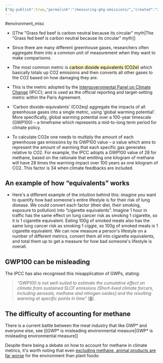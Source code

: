 ```yaml
---
{"dg-publish":true,"permalink":"/measuring-ghg-emissions/","created":"2025-10-23T17:42:41.248+01:00","updated":"2025-10-23T18:06:08.591+01:00"}
---
```


#environment_misc

- [[The "Grass fed beef is carbon neutral because its circular" myth\|The "Grass fed beef is carbon neutral because its circular" myth]]

- Since there are many different greenhouse gases, researchers often aggregate them into a common unit of measurement when they want to make comparisons.
- The most common metric is <mark style="background: #FFF3A3A6;">carbon dioxide equivalents (CO2e)</mark> which basically totals up CO2 emissions and then converts all other gases to the CO2 based on how damaging they are. 
- This is the metric adopted by the [Intergovernmental Panel on Climate Change](https://www.ipcc.ch/report/ar5/wg1/) (IPCC); and is used as the official reporting and target-setting metric within the Paris Agreement.
- ‘Carbon dioxide-equivalents’ (CO2eq) aggregate the impacts of all greenhouse gases into a single metric, using ‘global warming potential’. More specifically, global warming potential over a 100-year timescale (GWP100) – a timeframe which represents a mid-to-long term period for climate policy.
- To calculate CO2e one needs to multiply the amount of each greenhouse gas emissions by its GWP100 value – a value which aims to represent the amount of warming that each specific gas generates relative to CO2. For example, the IPCC adopts a GWP100 value of 28 for methane, based on the rationale that emitting one kilogram of methane will have 28 times the warming impact over 100 years as one kilogram of CO2. This factor is 34 when climate feedbacks are included.

## An example of how “equivalents” works
- Here's a different example of the intuition behind this: imagine you want to quantify how bad someone's entire lifestyle is for their risk of lung disease. We could convert each factor (their diet, their smoking, exposure to pollution) into “cigarette equivalents”. Imagine 1 hour in traffic has the same effect on lung cancer risk as smoking 1 cigarette, so it is 1 cigarette equivalent. Eating 100g of smoked meats also has the same lung cancer risk as smoking 1 ciggie, so 100g of smoked meats is 1 cigarette equivalent. We can now measure a person's lifestyle on a number of different metrics, convert them all into cigarette equivalents, and total them up to get a measure for how bad someone's lifestyle is overall.

## GWP100 can be misleading
The IPCC has also recognised this misapplication of GWPs, stating:

> _“GWP100 is not well-suited to estimate the cumulative effect on climate from sustained SLCF emissions [Short-lived climate forcers, including aerosols, methane and nitrogen oxides] and the resulting warming at specific points in time”_ [[6](https://www.ipcc.ch/report/ar6/wg3/downloads/report/IPCC_AR6_WGIII_TechnicalSummary.pdf)].
## The difficulty of accounting for methane

There is a current battle between the meat industry that like GWP* and everyone else, see [[GWP* is misleading environmental measure\|GWP* is misleading environmental measure]]

Despite there being a debate on how to account for methane in climate metrics, it's worth noting that even [excluding methane, animal products are far worse](https://ourworldindata.org/carbon-footprint-food-methane) for the environment than plant foods: